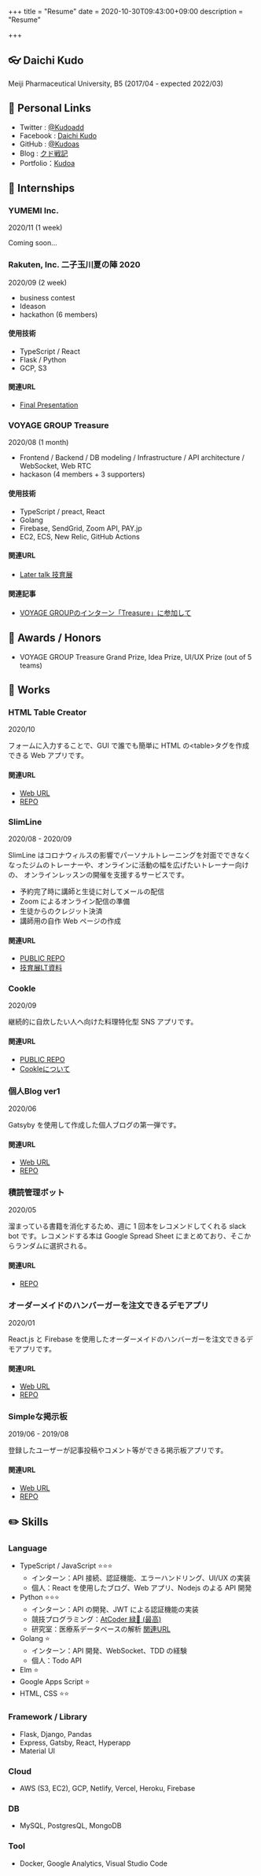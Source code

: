 +++
title = "Resume"
date = 2020-10-30T09:43:00+09:00
description = "Resume"

+++

## 👓 Daichi Kudo

Meiji Pharmaceutical University, B5 (2017/04 - expected 2022/03)

## 🔗 Personal Links

- Twitter : [@Kudoadd](https://twitter.com/kudoadd)
- Facebook : [Daichi Kudo](https://www.facebook.com/profile.php?id=100013190430935)
- GitHub : [@Kudoas](https://github.com/Kudoas)
- Blog : [クド戦記](https://kudolog.net/)
- Portfolio：[Kudoa](https://kudoa-portfolio.vercel.app/)

## 🏢 Internships

### YUMEMI Inc.

2020/11 (1 week)

Coming soon...

### Rakuten, Inc. 二子玉川夏の陣 2020

2020/09 (2 week)

- business contest
- Ideason
- hackathon (6 members)

#### 使用技術

- TypeScript / React
- Flask / Python
- GCP, S3

#### 関連URL

- [Final Presentation](https://speakerdeck.com/kudoas/cookle)

### VOYAGE GROUP Treasure

2020/08 (1 month) 

- Frontend / Backend / DB modeling / Infrastructure / API architecture / WebSocket, Web RTC
- hackason (4 members + 3 supporters)

#### 使用技術

- TypeScript / preact, React
- Golang
- Firebase, SendGrid, Zoom API, PAY.jp
- EC2, ECS, New Relic, GitHub Actions

#### 関連URL

- [Later talk 技育展](https://speakerdeck.com/kudoas/slimline)

#### 関連記事

- [VOYAGE GROUPのインターン「Treasure」に参加して](https://kudolog.net/posts/treasure/)

## 🏅 Awards / Honors

- VOYAGE GROUP Treasure Grand Prize, Idea Prize, UI/UX Prize (out of 5 teams)

## 🔨 Works

### HTML Table Creator

2020/10

フォームに入力することで、GUI で誰でも簡単に HTML の&lt;table&gt;タグを作成できる Web アプリです。

#### 関連URL

- [Web URL](https://html-table-creator.netlify.app/)
- [REPO](https://github.com/Kudoas/html-table-creator)

### SlimLine

2020/08 - 2020/09

SlimLine はコロナウィルスの影響でパーソナルトレーニングを対面でできなくなったジムのトレーナーや、オンラインに活動の幅を広げたいトレーナー向けの、 オンラインレッスンの開催を支援するサービスです。

- 予約完了時に講師と生徒に対してメールの配信
- Zoom によるオンライン配信の準備
- 生徒からのクレジット決済
- 講師用の自作 Web ページの作成

#### 関連URL

- [PUBLIC REPO](https://github.com/Kudoas/slimline)
- [技育展LT資料](https://speakerdeck.com/kudoas/slimline)

### Cookle

2020/09

継続的に自炊したい人へ向けた料理特化型 SNS アプリです。

#### 関連URL

- [PUBLIC REPO](https://github.com/Kudoas/Cookle)
- [Cookleについて](https://speakerdeck.com/kudoas/cookle)

### 個人Blog ver1

2020/06

Gatsyby を使用して作成した個人ブログの第一弾です。

#### 関連URL

- [Web URL](https://kudolog.netlify.app/)
- [REPO](https://github.com/Kudoas/gatsby-blog)

### 積読管理ボット

2020/05

溜まっている書籍を消化するため、週に 1 回本をレコメンドしてくれる slack bot です。レコメンドする本は Google Spread Sheet にまとめており、そこからランダムに選択される。

#### 関連URL

- [REPO](https://github.com/Kudoas/book-recommendation-bot)

### オーダーメイドのハンバーガーを注文できるデモアプリ

2020/01

React.js と Firebase を使用したオーダーメイドのハンバーガーを注文できるデモアプリです。

#### 関連URL

- [Web URL](https://react-my-burger-b6f23.firebaseapp.com/)
- [REPO](https://github.com/Kudoas/burger-builder)

### Simpleな掲示板

2019/06 - 2019/08

登録したユーザーが記事投稿やコメント等ができる掲示板アプリです。

#### 関連URL

- [Web URL](https://kudolog.herokuapp.com)
- [REPO](https://github.com/Kudoas/KudoLog)

## ✏️ Skills

### Language

- TypeScript / JavaScript ⭐️⭐️⭐️
    - インターン：API 接続、認証機能、エラーハンドリング、UI/UX の実装
    - 個人：React を使用したブログ、Web アプリ、Nodejs のよる API 開発
- Python ⭐️⭐️⭐️
    - インターン：API の開発、JWT による認証機能の実装
    - 競技プログラミング：[AtCoder 緑🌱 (最高)](https://atcoder.jp/users/kudoa)  
    - 研究室：医療系データベースの解析 [関連URL](https://github.com/Kudoas/jader-research2020)
- Golang ⭐️
    - インターン：API 開発、WebSocket、TDD の経験
    - 個人：Todo API
- Elm ⭐️
- Google Apps Script ⭐️
- HTML, CSS ⭐️⭐️

### Framework / Library

- Flask, Django, Pandas
- Express, Gatsby, React, Hyperapp
- Material UI

### Cloud

- AWS (S3, EC2),  GCP, Netlify, Vercel, Heroku, Firebase

### DB

- MySQL, PostgresQL, MongoDB

### Tool

- Docker, Google Analytics, Visual Studio Code
